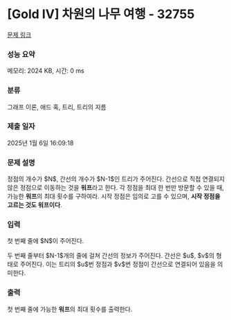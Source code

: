 # [Gold IV] 차원의 나무 여행 - 32755 

[문제 링크](https://www.acmicpc.net/problem/32755) 

### 성능 요약

메모리: 2024 KB, 시간: 0 ms

### 분류

그래프 이론, 애드 혹, 트리, 트리의 지름

### 제출 일자

2025년 1월 6일 16:09:18

### 문제 설명

<p>정점의 개수가 $N$, 간선의 개수가 $N-1$인 트리가 주어진다. 간선으로 직접 연결되지 않은 정점으로 이동하는 것을 <strong>워프</strong>라고 한다. 각 정점을 최대 한 번만 방문할 수 있을 때, 가능한 <strong>워프</strong>의 최대 횟수를 구하여라. 시작 정점은 임의로 고를 수 있으며, <strong>시작 정점을 고르는 것도 워프이다</strong>.</p>

### 입력 

 <p>첫 번째 줄에 $N$이 주어진다.</p>

<p>두 번째 줄부터 $N-1$개의 줄에 걸쳐 간선의 정보가 주어진다. 간선은 $u$, $v$의 형태로 주어진다. 이는 트리의 $u$번 정점과 $v$번 정점이 간선으로 연결되어 있음을 의미한다.</p>

### 출력 

 <p>첫 번째 줄에 가능한 <strong>워프</strong>의 최대 횟수를 출력한다.</p>


